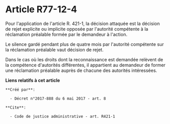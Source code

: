 # Article R77-12-4

Pour l'application de l'article R. 421-1, la décision attaquée est la décision de rejet explicite ou implicite opposée par
l'autorité compétente à la réclamation préalable formée par le demandeur à l'action. 

Le silence gardé pendant plus de quatre mois par l'autorité compétente sur la réclamation préalable vaut décision de rejet. 

Dans le cas où les droits dont la reconnaissance est demandée relèvent de la compétence d'autorités différentes, il
appartient au demandeur de former une réclamation préalable auprès de chacune des autorités intéressées.

**Liens relatifs à cet article**

	**Créé par**:

	  - Décret n°2017-888 du 6 mai 2017 - art. 8

	**Cite**:

	  - Code de justice administrative - art. R421-1
